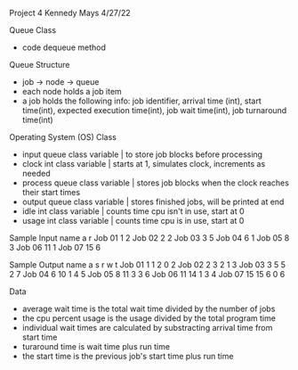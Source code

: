 Project 4
Kennedy Mays
4/27/22

Queue Class
- code dequeue method

Queue Structure
- job -> node -> queue
- each node holds a job item
- a job holds the following info: job identifier, arrival time (int), start time(int), expected execution time(int), job wait time(int), job turnaround time(int)

Operating System (OS) Class
- input queue class variable | to store job blocks before processing
- clock int class variable | starts at 1, simulates clock, increments as needed
- process queue class variable | stores job blocks when the clock reaches their start times
- output queue class variable | stores finished jobs, will be printed at end
- idle int class variable | counts time cpu isn't in use, start at 0
- usage int class variable | counts time cpu is in use, start at 0

Sample Input
name    a  r
Job 01  1  2
Job 02  2  2
Job 03  3  5
Job 04  6  1 
Job 05  8  3
Job 06  11 1
Job 07  15 6

Sample Output
name    a  s  r  w  t
Job 01  1  1  2  0  2
Job 02  2  3  2  1  3
Job 03  3  5  5  2  7
Job 04  6  10 1  4  5
Job 05  8  11 3  3  6
Job 06  11 14 1  3  4
Job 07  15 15 6  0  6

Data
- average wait time is the total wait time divided by the number of jobs
- the cpu percent usage is the usage divided by the total program time
- individual wait times are calculated by substracting arrival time from start time
- turaround time is wait time plus run time
- the start time is the previous job's start time plus run time